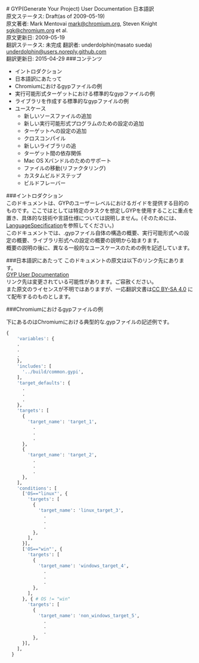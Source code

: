 ﻿\# GYP(Generate Your Project) User Documentation 日本語訳  
原文ステータス: Draft(as of 2009-05-19)  
原文著者:  Mark Mentovai mark@chromium.org, Steven Knight sgk@chromium.org et al.  
原文更新日: 2009-05-19  
翻訳ステータス: 未完成
翻訳者: underdolphin(masato sueda) underdolphin@users.noreply.github.com  
翻訳更新日: 2015-04-29
###コンテンツ

* イントロダクション
* 日本語訳にあたって
* Chromiumにおけるgypファイルの例
* 実行可能形式ターゲットにおける標準的なgypファイルの例
* ライブラリを作成する標準的なgypファイルの例
* ユースケース
    * 新しいソースファイルの追加
    * 新しい実行可能形式プログラムのための設定の追加
    * ターゲットへの設定の追加
    * クロスコンパイル
    * 新しいライブラリの追
    * ターゲット間の依存関係
    * Mac OS Xバンドルのためのサポート
    * ファイルの移動(リファクタリング)
    * カスタムビルドステップ
    * ビルドフレーバー  

###イントロダクション  
 このドキュメントは、GYPのユーザーレベルにおけるガイドを提供する目的のものです。ここではとしては特定のタスクを想定しGYPを使用することに重点を置き、具体的な技術や言語仕様については説明しません。(そのためには、[LanguageSpecification](https://chromium.googlesource.com/external/gyp/+/HEAD/docs/LanguageSpecification.md)を参照してください。)  
 このドキュメントでは、.gypファイル自体の構造の概要、実行可能形式への設定の概要、ライブラリ形式への設定の概要の説明から始まります。  
 概要の説明の後に、異なる一般的なユースケースのための例を記述しています。

###日本語訳にあたって
このドキュメントの原文は以下のリンク先にあります。  
[GYP User Documentation](https://chromium.googlesource.com/external/gyp/+/HEAD/docs/UserDocumentation.md)  
リンク先は変更されている可能性があります。ご容赦ください。  
また原文のライセンスが不明ではありますが、一応翻訳文書は[CC BY-SA 4.0](http://creativecommons.org/licenses/by-sa/4.0/) にて配布するのものとします。

###Chromiumにおけるgypファイルの例  

下にあるのはChromiumにおける典型的な.gypファイルの記述例です。  

```python
{
    'variables': {  
    .
    .
    .
    },
    'includes': [
      '../build/common.gypi',
    ],
    'target_defaults': {
      .
      .
      .
    },
    'targets': [
      {
        'target_name': 'target_1',
          .
          .
          .
      },
      {
        'target_name': 'target_2',
          .
          .
          .
      },
    ],
    'conditions': [
      ['OS=="linux"', {
        'targets': [
          {
            'target_name': 'linux_target_3',
              .
              .
              .
          },
        ],
      }],
      ['OS=="win"', {
        'targets': [
          {
            'target_name': 'windows_target_4',
              .
              .
              .
          },
        ],
      }, { # OS != "win"
        'targets': [
          {
            'target_name': 'non_windows_target_5',
              .
              .
              .
          },
      }],
    ],
  }
```  
